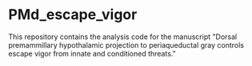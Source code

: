 # PMd_escape_vigor
This repository contains the analysis code for the manuscript "Dorsal premammillary hypothalamic projection to periaqueductal gray controls escape vigor from innate and conditioned threats."
